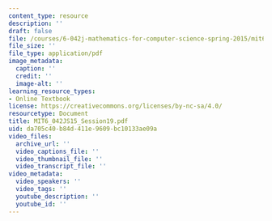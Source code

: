```yaml
---
content_type: resource
description: ''
draft: false
file: /courses/6-042j-mathematics-for-computer-science-spring-2015/mit6_042js15_session19.pdf
file_size: ''
file_type: application/pdf
image_metadata:
  caption: ''
  credit: ''
  image-alt: ''
learning_resource_types:
- Online Textbook
license: https://creativecommons.org/licenses/by-nc-sa/4.0/
resourcetype: Document
title: MIT6_042JS15_Session19.pdf
uid: da705c40-b84d-411e-9609-bc10133ae09a
video_files:
  archive_url: ''
  video_captions_file: ''
  video_thumbnail_file: ''
  video_transcript_file: ''
video_metadata:
  video_speakers: ''
  video_tags: ''
  youtube_description: ''
  youtube_id: ''
---
```


